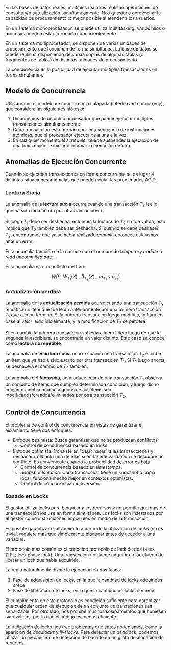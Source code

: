 En las bases de datos reales, múltiples usuarios realizan operaciones de consulta y/o actualización simuñtáneamente. Nos guastaria aprovechar la capacidad de procesamiento lo mejor posible al atender a los usuarios.

En un sistema monoprocesador, se puede utiliza multitasking. Varios hilos o procesos pueden estar corriendo concurrentemente.

En un sistema multiprocesador, se disponen de varias unidades de procesamiento que funcionan de forma simultanea. La base de datos se puede replicar, disponiendo de varias copias de algunas tablas (o fragmentos de tablas) en distintas unidades de procesamiento.

La concurrencia es la posibilidad de ejecutar múltiples transacciones en forma simultánea.

## Modelo de Concurrencia

Utilizaremos el modelo de concurrencia solapada (interleaved concurreny), que considera las siguientes hiótesis:

1. Disponemos de un único procesador que puede ejecutar múltiples transacciones simultáneamente
2. Cada transacción esta formada por una secuencia de instrucciones atómicas, que el procesador ejecuta de a una a la vez.
3. En cualquier momento el *scheduler* puede suspender la ejecución de una transacción, e iniciar o retomar la ejecución de otra.

## Anomalias de Ejecución Concurrente

Cuando se ejecutan transacciones en forma concurrente se da lugar a distintas situaciones anómalas que pueden violar las propiedades ACID.

### Lectura Sucia

La anomalía de la **lectura sucia** ocurre cuando una transacción $T_2$ lee lo que ha sido modificado por otra transacción $T_1$.

Si luego $T_1$ debe ser deshecha, entonces la lectura de $T_2$ no fue valida, esto implica que $T_2$ también debe ser deshecha. Si cuando se debe deshacer $T_2$, encontramos que ya se habia realizado *commit*, entonces estaremos ante un error.

Esta anomalía también se la conoce con el nombre de *temporary update* o *read uncommited data*.

Esta anomalía es un conflicto del tipo:

$$
WR: W_{T_1}(X)\dots R_{T_2}(X)\dots (a_{T_1} \lor c_{T_1})
$$

### Actualización perdida

La anomalia de la **actualización perdida** ocurre cuando una transacción $T_2$ modifica un item que fue leído anteriormente por una primera transacción $T_1$ que aún no terminó. Si la primera transacción luego modifica, lo hará en base al valor leido inicialmente, y la modificación de $T_2$ se perderá.

Si en cambio la primera transacción volvería a leer el item luego de que la segunda la escribiera, se encontraría un valor distinto. Este caso se conoce como **lectura no repetible**.

La anomalía de **escritura sucia** ocurre cuando una transacción $T_2$ escribe un item que ya habia sido escrito por otra transacción $T_1$. Si $T_1$ luego aborta, se deshacera el cambio de $T_2$ también.

La anomalía del **fantasma**, se produce cuando una transacción $T_1$ observa un conjunto de items que cumplen determinada condición, y luego dicho conjunto cambia porque algunos de sus items son modificados/creados/eliminados por otra transacción $T_2$.

## Control de Concurrencia

El problema de control de concurrencia en vistas de garantizar el aislamiento tiene dos enfoques:

- Enfoque pesimista: Busca garantizar que no se produzcan conflictos
	- Control de concurrencia basado en *locks*
- Enfoque optimista: Consiste en "dejar hacer" a las transacciones y deshacer (rollback) una de ellas si en fasede validación se descubre un conflicto. Es conveniente cuando la probabilidad de error es baja.
	- Control de concurrencia basado en *timestamps*.
	- *Snapshot Isolation*: Cada transacción tiene un *snapshot* o copia local, funciona mucho mejor en contextos optimistas.
	- Control de concurrencia multiversión.

### Basado en Locks

El gestor utiliza locks para bloquear a los recursos y no permitir que mas de una transacción los use en forma simultánea. Los locks son insertados por el gestor como instrucciones espceiales en medio de la transacción.

Es posible garantizar el aislamiento a partir de la utilización de locks (no es trivial, requiere mas que simplemente bloquear antes de acceder a una variable).

El protocolo mas común es el conocido protocolo de lock de dos fases (2PL; two-phase lock): Una transacción no puede adquirir un lock luego de liberar un lock que habia adquirido.

La regla naturalmente divide la ejecución en dos fases:

1. Fase de adquisisión de locks, en la que la cantidad de locks adquiridos crece
2. Fase de liberación de locks, en la que la cantidad de locks decrece.

El cumplimiento de este protocolo es condición suficiente para garantizar que cualquier orden de ejecución de un conjunto de transaciónes sea serializable. Por otro lado, nos prohibe muchos solapamientos que hubiesen sido validos, por lo que el código es menos eficiente.

La utilización de locks nos trae problemas que antes no teniamos, como la aparición de *deadlocks* y *livelocks*. Para detectar un *deadlock*, podemos utilizar un mecanismo de detección de basado en un grafo de alocación de recursos.
